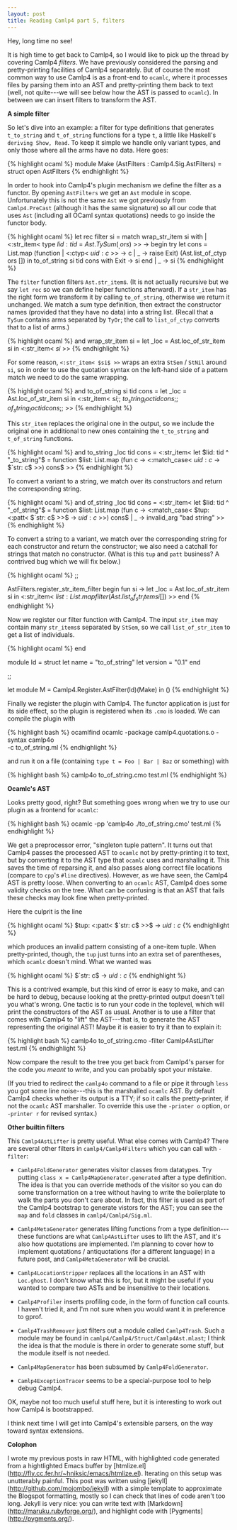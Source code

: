 ```yaml
---
layout: post
title: Reading Camlp4 part 5, filters
---
```


Hey, long time no see!

It is high time to get back to Camlp4, so I would like to pick up the
thread by covering Camlp4 *filters*. We have previously considered the
parsing and pretty-printing facilities of Camlp4 separately. But of
course the most common way to use Camlp4 is as a front-end to
`ocamlc`, where it processes files by parsing them into an AST and
pretty-printing them back to text (well, not quite---we will see below
how the AST is passed to `ocamlc`). In between we can insert filters
to transform the AST.

<b>A simple filter</b>

So let's dive into an example: a filter for type definitions that
generates `t_to_string` and `t_of_string` functions for a type `t`, a
little like Haskell's `deriving Show, Read`. To keep it simple we
handle only variant types, and only those where all the arms have no
data. Here goes:

{% highlight ocaml %}
module Make (AstFilters : Camlp4.Sig.AstFilters) =
struct
  open AstFilters
{% endhighlight %}

In order to hook into Camlp4's plugin mechanism we define the filter
as a functor. By opening `AstFilters` we get an `Ast` module in
scope. Unfortunately this is not the same `Ast` we got previously from
`Camlp4.PreCast` (although it has the same signature) so all our code
that uses `Ast` (including all OCaml syntax quotations) needs to go
inside the functor body.

{% highlight ocaml %}
  let rec filter si =
    match wrap_str_item si with
      | <:str_item< type $lid:tid$ = $Ast.TySum (_, ors)$ >> ->
          begin
            try
              let cons =
                List.map
                  (function
                     | <:ctyp< $uid: c$ >> -> c
                     | _ -> raise Exit)
                  (Ast.list_of_ctyp ors []) in
              to_of_string si tid cons
            with Exit -> si
          end
       | _ -> si
{% endhighlight %}

The `filter` function filters `Ast.str_item`s. (It is not actually
recursive but we say `let rec` so we can define helper functions
afterward). If a `str_item` has the right form we transform it by
calling `to_of_string`, otherwise we return it unchanged. We match a
sum type definition, then extract the constructor names (provided that
they have no data) into a string list. (Recall that a `TySum` contains
arms separated by `TyOr`; the call to `list_of_ctyp` converts that to
a list of arms.)

{% highlight ocaml %}
  and wrap_str_item si =
    let _loc = Ast.loc_of_str_item si in
    <:str_item< $si$ >>
{% endhighlight %}

For some reason, `<:str_item< $si$ >>` wraps an extra `StSem` /
`StNil` around `si`, so in order to use the quotation syntax on the
left-hand side of a pattern match we need to do the same wrapping.

{% highlight ocaml %}
  and to_of_string si tid cons =
    let _loc = Ast.loc_of_str_item si in
    <:str_item<
      $si$;;
      $to_string _loc tid cons$;;
      $of_string _loc tid cons$;;
    >>
{% endhighlight %}

This `str_item` replaces the original one in the output, so we include
the original one in additional to new ones containing the
`t_to_string` and `t_of_string` functions.

{% highlight ocaml %}
  and to_string _loc tid cons =
    <:str_item<
      let $lid: tid ^ "_to_string"$ = function
        $list:
          List.map
            (fun c -> <:match_case< $uid: c$ -> $`str: c$ >>)
            cons$
    >>
{% endhighlight %}

To convert a variant to a string, we match over its constructors and
return the corresponding string.

{% highlight ocaml %}
  and of_string _loc tid cons =
    <:str_item<
      let $lid: tid ^ "_of_string"$ = function
        $list:
          List.map
            (fun c -> <:match_case<
	      $tup: <:patt< $`str: c$ >>$ -> $uid: c$
	    >>)
            cons$
        | _ -> invalid_arg "bad string"
    >>
{% endhighlight %}

To convert a string to a variant, we match over the corresponding
string for each constructor and return the constructor; we also need a
catchall for strings that match no constructor. (What is this `tup`
and `patt` business? A contrived bug which we will fix below.)

{% highlight ocaml %}
  ;;

  AstFilters.register_str_item_filter begin fun si ->
    let _loc = Ast.loc_of_str_item si in
    <:str_item<
      $list: List.map filter (Ast.list_of_str_item si [])$
    >>
  end
{% endhighlight %}

Now we register our filter function with Camlp4. The input `str_item`
may contain many `str_items`s separated by `StSem`, so we call
`list_of_str_item` to get a list of individuals.

{% highlight ocaml %}
end

module Id =
struct
  let name = "to_of_string"
  let version = "0.1"
end

;;

let module M = Camlp4.Register.AstFilter(Id)(Make) in ()
{% endhighlight %}

Finally we register the plugin with Camlp4. The functor application is
just for its side effect, so the plugin is registered when its `.cmo`
is loaded. We can compile the plugin with

{% highlight bash %}
ocamlfind ocamlc -package camlp4.quotations.o -syntax camlp4o \
  -c to_of_string.ml
{% endhighlight %}

and run it on a file (containing `type t = Foo | Bar | Baz` or
something) with

{% highlight bash %}
camlp4o to_of_string.cmo test.ml
{% endhighlight %}

<b>Ocamlc's AST</b>

Looks pretty good, right? But something goes wrong when we try to use
our plugin as a frontend for `ocamlc`:

{% highlight bash %}
ocamlc -pp 'camlp4o ./to_of_string.cmo' test.ml
{% endhighlight %}

We get a preprocessor error, "singleton tuple pattern". It turns out
that Camlp4 passes the processed AST to `ocamlc` not by
pretty-printing it to text, but by converting it to the AST type that
`ocamlc` uses and marshalling it. This saves the time of reparsing it,
and also passes along correct file locations (compare to `cpp`'s
`#line` directives). However, as we have seen, the Camlp4 AST is
pretty loose. When converting to an `ocamlc` AST, Camlp4 does some
validity checks on the tree. What can be confusing is that an AST that
fails these checks may look fine when pretty-printed.

Here the culprit is the line

{% highlight ocaml %}
	      $tup: <:patt< $`str: c$ >>$ -> $uid: c$
{% endhighlight %}

which produces an invalid pattern consisting of a one-item tuple. When
pretty-printed, though, the `tup` just turns into an extra set of
parentheses, which `ocamlc` doesn't mind. What we wanted was

{% highlight ocaml %}
	      $`str: c$ -> $uid: c$
{% endhighlight %}

This is a contrived example, but this kind of error is easy to make,
and can be hard to debug, because looking at the pretty-printed output
doesn't tell you what's wrong. One tactic is to run your code in the
toplevel, which will print the constructors of the AST as
usual. Another is to use a filter that comes with Camlp4 to "lift" the
AST---that is, to generate the AST representing the original AST!
Maybe it is easier to try it than to explain it:

{% highlight bash %}
camlp4o to_of_string.cmo -filter Camlp4AstLifter test.ml
{% endhighlight %}

Now compare the result to the tree you get back from Camlp4's parser
for the code you *meant* to write, and you can probably spot your
mistake.

(If you tried to redirect the `camlp4o` command to a file or pipe it
through `less` you got some line noise---this is the marshalled
`ocamlc` AST. By default Camlp4 checks whether its output is a TTY; if
so it calls the pretty-printer, if not the `ocamlc` AST marshaller. To
override this use the `-printer o` option, or `-printer r` for revised
syntax.)

<b>Other builtin filters</b>

This `Camlp4AstLifter` is pretty useful. What else comes with Camlp4?
There are several other filters in `camlp4/Camlp4Filters` which you
can call with `-filter`:

* `Camlp4FoldGenerator` generates visitor classes from datatypes. Try
  putting `class x = Camlp4MapGenerator.generated` after a type
  definition. The idea is that you can override methods of the visitor
  so you can do some transformation on a tree without having to write
  the boilerplate to walk the parts you don't care about. In fact,
  this filter is used as part of the Camlp4 bootstrap to generate
  vistors for the AST; you can see the `map` and `fold` classes in
  `camlp4/Camlp4/Sig.ml`.

* `Camlp4MetaGenerator` generates lifting functions from a type
  definition---these functions are what `Camlp4AstLifter` uses to lift
  the AST, and it's also how quotations are implemented. I'm planning
  to cover how to implement quotations / antiquotations (for a
  different language) in a future post, and `Camlp4MetaGenerator` will
  be crucial.

* `Camlp4LocationStripper` replaces all the locations in an AST with
  `Loc.ghost`. I don't know what this is for, but it might be useful
  if you wanted to compare two ASTs and be insensitive to their
  locations.

* `Camlp4Profiler` inserts profiling code, in the form of function
  call counts. I haven't tried it, and I'm not sure when you would
  want it in preference to gprof.

* `Camlp4TrashRemover` just filters out a module called
  `Camlp4Trash`. Such a module may be found in
  `camlp4/Camlp4/Struct/Camlp4Ast.mlast`; I think the idea is that the
  module is there in order to generate some stuff, but the module
  itself is not needed.

* `Camlp4MapGenerator` has been subsumed by `Camlp4FoldGenerator`.

* `Camlp4ExceptionTracer` seems to be a special-purpose tool to help debug Camlp4.

OK, maybe not too much useful stuff here, but it is interesting to
work out how Camlp4 is bootstrapped.

I think next time I will get into Camlp4's extensible parsers, on the
way toward syntax extensions.

<b>Colophon</b>

I wrote my previous posts in raw HTML, with highlighted code generated
from a hightlighted Emacs buffer by [htmlize.el] (http://fly.cc.fer.hr/~hniksic/emacs/htmlize.el).
Iterating on this setup was unutterably painful. This post was written
using [jekyll] (http://github.com/mojombo/jekyll) with a simple
template to approximate the Blogspot formatting, mostly so I can check
that lines of code aren't too long. Jekyll is very nice: you can write
text with [Markdown] (http://maruku.rubyforge.org/), and highlight
code with [Pygments] (http://pygments.org/).
